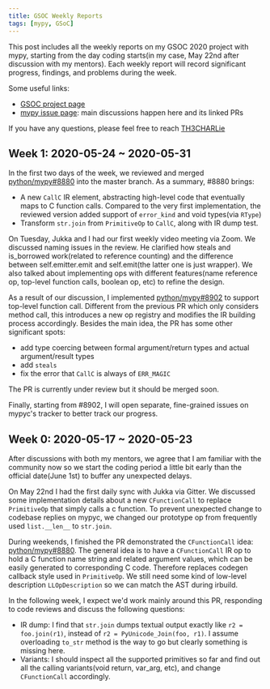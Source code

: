 ```yaml
---
title: GSOC Weekly Reports
tags: [mypy, GSoC]
---
```


This post includes all the weekly reports on my GSOC 2020 project with mypy, starting from the day coding starts(in my case, May 22nd after discussion with my mentors). Each weekly report will record significant progress, findings, and problems during the week.

Some useful links:

- [GSOC project page](https://summerofcode.withgoogle.com/projects/#4924815141502976)
- [mypy issue page](https://github.com/mypyc/mypyc/issues/709): main discussions happen here and its linked PRs

If you have any questions, please feel free to reach [TH3CHARLie](mailto:th3charlie@gmail.com)

<!--more-->

## Week 1: 2020-05-24 ~ 2020-05-31

In the first two days of the week, we reviewed and merged [python/mypy#8880](https://github.com/python/mypy/pull/8880) into the master branch. As a summary, #8880 brings:

- A new `CallC` IR element, abstracting high-level code that eventually maps to C function calls. Compared to the very first implementation, the reviewed version added support of `error_kind` and void types(via `RType`)
- Transform `str.join` from `PrimitiveOp` to `CallC`, along with IR dump test.

On Tuesday, Jukka and I had our first weekly video meeting via Zoom. We discussed naming issues in the review. He clarified how steals and is_borrowed work(related to reference counting) and the difference between self.emitter.emit and self.emit(the latter one is just wrapper). We also talked about implementing ops with different features(name reference op, top-level function calls, boolean op, etc) to refine the design.

As a result of our discussion, I implemented [python/mypy#8902](https://github.com/python/mypy/pull/8902) to support top-level function call. Different from the previous PR which only considers method call, this introduces a new op registry and modifies the IR building process accordingly. Besides the main idea, the PR has some other significant spots:

- add type coercing between formal argument/return types and actual argument/result types
- add `steals`
- fix the error that `CallC` is always of `ERR_MAGIC`

The PR is currently under review but it should be merged soon.

Finally, starting from #8902, I will open separate, fine-grained issues on mypyc's tracker to better track our progress.


## Week 0: 2020-05-17 ~ 2020-05-23

After discussions with both my mentors, we agree that I am familiar with the community now so we start the coding period a little bit early than the official date(June 1st) to buffer any unexpected delays.

On May 22nd I had the first daily sync with Jukka via Gitter. We discussed some implementation details about a new `CFunctionCall` to replace `PrimitiveOp` that simply calls a c function. To prevent unexpected change to codebase replies on mypyc, we changed our prototype op from frequently used `list.__len__` to `str.join`.

During weekends, I finished the PR demonstrated the `CFunctionCall` idea: [python/mypy#8880](https://github.com/python/mypy/pull/8880). The general idea is to have a `CFunctionCall` IR op to hold a C function name string and related argument values, which can be easily generated to corresponding C code. Therefore replaces codegen callback style used in `PrimitiveOp`. We still need some kind of low-level description `LLOpDescription` so we can match the AST during irbuild.

In the following week, I expect we'd work mainly around this PR, responding to code reviews and discuss the following questions:

- IR dump: I find that `str.join` dumps textual output exactly like `r2 = foo.join(r1)`, instead of `r2 = PyUnicode_Join(foo, r1)`. I assume overloading `to_str` method is the way to go but clearly something is missing here.
- Variants: I should inspect all the supported primitives so far and find out all the calling variants(void return, var_arg, etc), and change `CFunctionCall` accordingly.